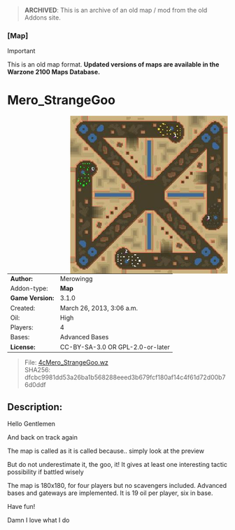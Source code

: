 > **ARCHIVED**: This is an archive of an old map / mod from the old Addons site.

### [Map]

> [!IMPORTANT]
> This is an old map format. **Updated versions of maps are available in the Warzone 2100 Maps Database.**

# Mero_StrangeGoo

<img src="./preview.jpg" align="right" />

| | |
| - | - |
| __Author:__ | Merowingg |
| Addon-type: | __Map__ |
| __Game Version:__ | 3.1.0 |
| Created: | March 26, 2013, 3:06 a.m. |
| Oil: | High |
| Players: | 4 |
| Bases: | Advanced Bases |
| __License:__ | CC-BY-SA-3.0 OR GPL-2.0-or-later |

> File: [4cMero_StrangeGoo.wz](https://github.com/Warzone2100/old-addons-site/raw/main/assets/53/4cMero_StrangeGoo.wz)  
> SHA256: dfcbc9981dd53a26ba1b568288eeed3b679fcf180af14c4f61d72d00b76d0ddf

## Description:

Hello Gentlemen  

And back on track again  

The map is called as it is called because..  simply look at the preview   

But do not underestimate it, the goo, it! It gives at least one interesting tactic possibility if battled wisely  

The map is 180x180, for four players but no scavengers included. Advanced bases and gateways are implemented. It is 19 oil per player, six in base.

Have fun! 

Damn I love what I do  



